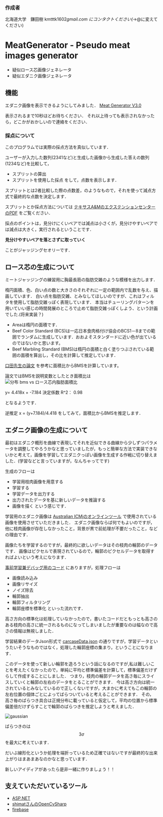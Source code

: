 ### 作成者
北海道大学　鎌田樹
kmtttk1602*gmail.com にコンタクトください(*->@に変えてください)

# MeatGenerator - Pseudo meat images generator

- 疑似ロース芯画像ジェネレータ
- 疑似エダニク画像ジェネレータ

## 機能
エダニク画像を表示できるようにしてみました．
[Meat Generator V3.0](https://japanicmj-meatgenerator.firebaseapp.com/)

表示されるまで10秒ほどお待ちください．
それ以上待っても表示されなかったら，どこかがおかしいので連絡をください．

### 採点について
このプログラムでは実際の採点方法を真似しています．

ユーザーが入力した数列(2341など)と生成した画像から生成した答えの数列(1234など)を比較して，
- スプリットの算出
- スプリットを使用した採点
をして，点数を表示します．

スプリットとは2者比較した際の点数差，のようなもので，それを使って減点方式で最終的な点数を決定します．

スプリットとか採点方法については
[テキサスA&MのエクステンションセンターのPDF](https://texas4-h.tamu.edu/wp-content/uploads/2015/09/photo_judging_contest_reasons2.pdf)
をご覧ください．

採点のポイントは，見分けにくいペアでは減点は小さくが，見分けやすいペアでは減点は大きく，実行されるということです．

__見分けやすいペアを落とさずに取っていく__

ことがジャッジングセオリーです．

## ロース芯の生成について

ミートジャッジングの練習用に胸最長筋の脂肪交雑のような模様を出力します．

楕円面積、色、白い点の数と大きさのそれぞれに一定の範囲内で乱数を与え、描画しています．
白い点を脂肪交雑、とみなしてほしいのですが、これはフィルタを使用して脂肪交雑っぽく表現しています．
本当はチューリングパターンを用いていい感じの時間発展のところで止めて脂肪交雑っぽくしよう、という計画でした.(将来実装？)

- Areaは楕円の面積です．
- Beef Color Standard (BCS)は一応日本食肉格付け協会のBCS1－8までの範囲でランダムに生成しています．おおよそスタンダードに近い色が出ているのではないかと思います。
- Beef Marbling Standard (BMS)は楕円の面積と白く塗りつぶされている範囲の面積を算出し，その比を計算して推定しています．

[口田先生の論文](https://www.jstage.jst.go.jp/article/chikusan1924/68/9/68_9_853/_article/-char/ja/)
を参考に面積比からBMSを計算しています。

論文ではBMSを説明変数としたとき面積比は
![分布 bms vs ロース芯内脂肪面積比](https://user-images.githubusercontent.com/47586322/149666629-f2e647a6-e9ce-4e91-b6cc-fbfb4ca0f16f.png)

y= 4.418x + -7.184
決定係数 R^2：  0.98

となるようです．

逆推定
x = (y+7.184)/4.418
をしてみて，面積比からBMSを推定します．

## エダニク画像の生成について
最初はエダニク概形を曲線で表現してそれを近似できる曲線から少しずつパラメータを調整してやろうかなと思っていましたが，もっと簡単な方法で実装できないかと考えて，画像を学習してエダニクっぽい画像を生成する作戦に切り替えました．(学習などと言っていますが，なんちゃってです)

生成のフローは
- 学習用枝肉画像を用意する
- 学習する
- 学習データを出力する
- 出力されたデータを基に新しいデータを推論する
- 画像を描く
という感じです．

学習用のエダニク画像は
[Australian ICMjのオンラインツール]()
で使用されている画像を使用させていただきました．
エダニク画像ならば何でもよいのですが，他に枝肉画像が存在しなかったこと，背景が黒で前処理が不要だったこと，などの理由です．

画像たちを学習するのですが，最終的に欲しいデータはその枝肉の輪郭のデータです．
画像はピクセルで表現されているので，輪郭のピクセルデータを取得すればよいという考えになります．

[事前学習兼デバッグ用のコード](tools/CarcaseGeneratorPre/Program.cs)
にありますが，処理フローは
- 画像読み込み
- 画像リサイズ
- ノイズ除去
- 輪郭抽出
- 輪郭フィルタリング
- 輪郭座標を標準化
といった流れです．

高さ方向の標準化は処理していなかったので，書いたコードだともっとも高さのある枝肉の高さに統一されるものになってしまいましたが重要なのは幅なので高さの情報は無視しました．

学習結果のデータJson形式で
[carcaseData.json](JapaneseIcmj/wwwroot/json/carcaseData.json)
の通りですが，学習データというたいそうなものではなく，処理した輪郭座標の集まり，ということになります．


このデータを使って新しい輪郭を造ろうという話になるのですが,私は難しいことを考えたくなかったので，単純に平均と標準偏差を計算して，標準偏差だけずらして作成することにしました．
つまり，枝肉の輪郭データを高さ毎にスライスしていくと輪郭の左右のデータをとることができます．
今は高さ方向は統一されているとみなしているので正しくないですが，大まかに考えてもこの輪郭の左右位置の個体ごとによってばらついていると考えることができます．
その，高さ毎のばらつき具合は正規分布に載っていると仮定して，平均の位置から標準偏差倍だけずらすことで輪郭のばらつきを推定しようと考えました．

![gaussian](https://user-images.githubusercontent.com/47586322/152668979-dda05f4d-42a8-446a-99d2-11095cc387e9.png)

ばらつきのは
$$3\sigma$$
を最大に考えています．

だいぶ線形化というか処理を端折っているため正確ではないですが最終的な出来上がりはまあまあなのかなと思っています．

新しいアイディアがあったら是非一緒に作りましょう！！

## 支えていただいているツール
- [ASP.NET](https://dotnet.microsoft.com/en-us/apps/aspnet)
- [shimatさんのOpenCvSharp](https://github.com/shimat/opencvsharp)
- [firebase](https://firebase.google.com/)


